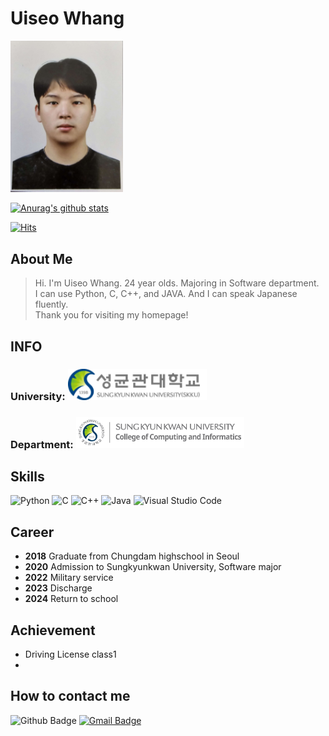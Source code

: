 # Uiseo Whang
<img src = "./img/me.jpg" width = 180>

[![Anurag's github stats](https://github-readme-stats.vercel.app/api?username=isowhang)](https://github.com/anuraghazra/github-readme-stats)

[![Hits](https://hits.seeyoufarm.com/api/count/incr/badge.svg?url=https%3A%2F%2Fgithub.com%2Fsean429&count_bg=%23CFFFAB&title_bg=%23A2F0FF&icon=&icon_color=%23E7E7E7&title=hits&edge_flat=false)](https://hits.seeyoufarm.com)

## __About Me__ 

>Hi. I'm Uiseo Whang. 24 year olds. Majoring in Software department. <br>I can use Python, C, C++, and JAVA. And I can speak Japanese fluently. <br>Thank you for visiting my homepage!

## __INFO__ 
###  __University__: [<img src = "./img/skku.logo.png" height = 50>](https://www.skku.edu/skku/index.do)
###  __Department__: [<img src = "./img/skku_soft_eng_banner.png" height = 50>](https://cse.skku.edu/cse/index.do)

## __Skills__
![Python](https://img.shields.io/badge/python-3670A0?style=flat-square&logo=python&logoColor=ffdd54)
![C](https://img.shields.io/badge/C-blue?style=flat-square&logo=c)
![C++](https://img.shields.io/badge/C%2B%2B-blue?style=flat-square&logo=c%2B%2B)
![Java](https://img.shields.io/badge/Java-%23ED8B00.svg?style=flat-square&logo=java&logoColor=white)
![Visual Studio Code](https://img.shields.io/badge/Visual%20Studio%20Code-0078d7.svg?style=flat-square&logo=visual-studio-code&logoColor=white)

## __Career__
+ __2018__ Graduate from Chungdam highschool in Seoul
+ __2020__ Admission to Sungkyunkwan University, Software major
+ __2022__ Military service
+ __2023__ Discharge
+ __2024__ Return to school

## __Achievement__
+ Driving License class1
+ 

## __How to contact me__
![Github Badge](https://img.shields.io/badge/github-black?style=flat-square&logo=github&link=github.com%2Fisowhang)
[![Gmail Badge](https://img.shields.io/badge/Gmail-d14836?style=flat-square&logo=Gmail&logoColor=white&link=mailto:isowhang@g.skku.edu)](mailto:isowhang@g.skku.edu)
